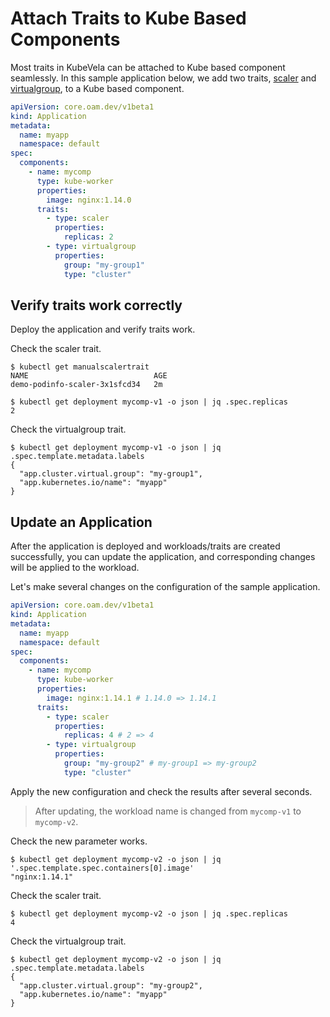 # Attach Traits to Kube Based Components

Most traits in KubeVela can be attached to Kube based component seamlessly. 
In this sample application below, we add two traits,
[scaler](https://github.com/oam-dev/kubevela/blob/master/charts/vela-core/templates/defwithtemplate/manualscale.yaml)
and
[virtualgroup](https://github.com/oam-dev/kubevela/blob/master/docs/examples/kube-module/virtual-group-td.yaml), to a Kube based component.

```yaml
apiVersion: core.oam.dev/v1beta1
kind: Application
metadata:
  name: myapp
  namespace: default
spec:
  components:
    - name: mycomp
      type: kube-worker
      properties: 
        image: nginx:1.14.0
      traits:
        - type: scaler
          properties:
            replicas: 2
        - type: virtualgroup
          properties:
            group: "my-group1"
            type: "cluster"
```

## Verify traits work correctly

Deploy the application and verify traits work.

Check the scaler trait.
```shell
$ kubectl get manualscalertrait
NAME                            AGE
demo-podinfo-scaler-3x1sfcd34   2m
```
```shell
$ kubectl get deployment mycomp-v1 -o json | jq .spec.replicas
2
```

Check the virtualgroup trait.
```shell
$ kubectl get deployment mycomp-v1 -o json | jq .spec.template.metadata.labels
{
  "app.cluster.virtual.group": "my-group1",
  "app.kubernetes.io/name": "myapp"
}
```

## Update an Application

After the application is deployed and workloads/traits are created successfully,
you can update the application, and corresponding changes will be applied to the
workload.

Let's make several changes on the configuration of the sample application.

```yaml
apiVersion: core.oam.dev/v1beta1
kind: Application
metadata:
  name: myapp
  namespace: default
spec:
  components:
    - name: mycomp
      type: kube-worker
      properties: 
        image: nginx:1.14.1 # 1.14.0 => 1.14.1
      traits:
        - type: scaler
          properties:
            replicas: 4 # 2 => 4
        - type: virtualgroup
          properties:
            group: "my-group2" # my-group1 => my-group2
            type: "cluster"
```

Apply the new configuration and check the results after several seconds.

> After updating, the workload name is changed from `mycomp-v1` to `mycomp-v2`.

Check the new parameter works.
```shell
$ kubectl get deployment mycomp-v2 -o json | jq '.spec.template.spec.containers[0].image'
"nginx:1.14.1"
```

Check the scaler trait.
```shell
$ kubectl get deployment mycomp-v2 -o json | jq .spec.replicas
4
```

Check the virtualgroup trait.
```shell
$ kubectl get deployment mycomp-v2 -o json | jq .spec.template.metadata.labels
{
  "app.cluster.virtual.group": "my-group2",
  "app.kubernetes.io/name": "myapp"
}
```
